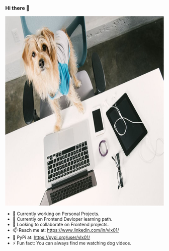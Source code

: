 
### Hi there 👋
<img src = 'https://github.com/vlx01/vlx01/blob/master/Tech-Geek-Dad.jpg' width="800" height="600">



- 🔭 Currently working on Personal Projects.
- 🌱 Currently on Frontend Devloper learning path.
- 👯 Looking to collaborate on Frontend projects.
- 📫 Reach me at: https://www.linkedin.com/in/vlx01/
- 🐍 PyPi at: https://pypi.org/user/vlx01/
- ⚡ Fun fact: You can always find me watching dog videos.
